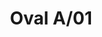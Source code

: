 ---
title: Oval A/01
image_primary: img/MEI_OVAL_01_Aplique.jpg
description: "Mei%20is%20a%20pendant%20lamp%20family%20composed%20of%20different%20shapes%20and%20lines%20but%20with%20a%20common%20denominator%3A%20the%20ribbon.%20The%20ribbon%20shades%20are%20entirely%20made%20in%20BOVER%2C%20starting%20with%20the%20frames%20welding%20to%20the%20ribbon%20process%20itself.%20This%20allows%20us%20to%20totally%20control%20the%20product%20quality%2C%20custom%20process%20and%20delivery%20terms.%20The%20Mei%20lamps%20are%20great%20for%20kind%20environments%20where%20a%20warm%20light%20is%20required.%20They%20mostly%20have%20a%20wide%20diameter%2C%20offering%20as%20a%20result%20a%20good%20direct%20light.%20Discrete%20and%20decoratives%20since%20its%20mechanical%20structure%20is%20hidden%20inside%20the%20lamp%2C%20as%20if%20they%20were%20in%20a%20second%20place.%20Lamps%20are%20holded%20by%20thin%20tensor%20wires%20that%20enhance%20its%20lightness.%20With%20Mei%20collection%20we%20have%20developed%20tailor-made%20lamps%20with%20important%20dimensions%2C%20and%20we%20have%20been%20able%20to%20make%20a%20quality%20packaging%20to%20ensure%20the%20shipment%20worldwide.%0A%0A"
designer: Joana Bover
image_thumb: img/MEI_OVAL_Suspension.jpg
href: https://www.bover.es/en/lamp/mei-oval-01/
tags: 
  - bover
  - Indoor
  - Table
  - Pendant
  - Wall
  - indoor-lamps
category: indoor-lamps
subtitle: 
manufacturer: Bover
slug: /manufacturers/bover/indoor-lamps/joana-bover-oval-a-01
---